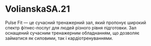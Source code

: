 # VolianskaSA.21
Pulse Fit — це сучасний тренажерний зал, який пропонує широкий спектр фітнес-послуг для людей різного рівня підготовки. Зал оснащений сучасним тренажерним обладнанням, що дозволяє займатися як силовими, так і кардіотренуваннями.
